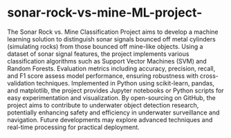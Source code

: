 # sonar-rock-vs-mine-ML-project-
The Sonar Rock vs. Mine Classification Project aims to develop a machine learning solution to distinguish sonar signals bounced off metal cylinders (simulating rocks) from those bounced off mine-like objects. Using a dataset of sonar signal features, the project implements various classification algorithms such as Support Vector Machines (SVM) and Random Forests. Evaluation metrics including accuracy, precision, recall, and F1 score assess model performance, ensuring robustness with cross-validation techniques. Implemented in Python using scikit-learn, pandas, and matplotlib, the project provides Jupyter notebooks or Python scripts for easy experimentation and visualization. By open-sourcing on GitHub, the project aims to contribute to underwater object detection research, potentially enhancing safety and efficiency in underwater surveillance and navigation. Future developments may explore advanced techniques and real-time processing for practical deployment.
